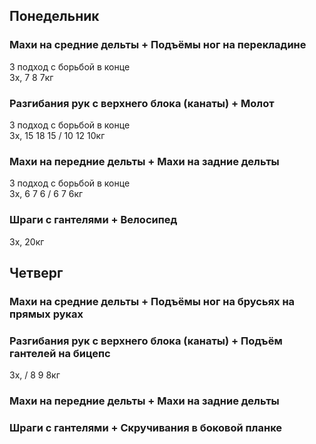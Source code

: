 ## Понедельник
### Махи на средние дельты + Подъёмы ног на перекладине
3 подход с борьбой в конце  
3x, 7 8 7кг

### Разгибания рук с верхнего блока (канаты) + Молот
3 подход с борьбой в конце  
3x, 15 18 15 / 10 12 10кг

### Махи на передние дельты + Махи на задние дельты
3 подход с борьбой в конце  
3x, 6 7 6 / 6 7 6кг

### Шраги с гантелями + Велосипед
3x, 20кг

## Четверг
### Махи на средние дельты + Подъёмы ног на брусьях на прямых руках

### Разгибания рук с верхнего блока (канаты) + Подъём гантелей на бицепс
3x, / 8 9 8кг

### Махи на передние дельты + Махи на задние дельты

### Шраги с гантелями + Скручивания в боковой планке
